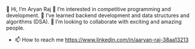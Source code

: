 👋 Hi, I’m Aryan Raj
👀 I’m interested in competitive programming and development.
🌱 I’ve learned backend development and data structures and algorithms (DSA).
💞️ I’m looking to collaborate with exciting and amazing people.
- 📫 How to reach me https://www.linkedin.com/in/aaryan-raj-38aa13213

<!---
Aryan1729/Aryan1729 is a ✨ special ✨ repository because its `README.md` (this file) appears on your GitHub profile.
You can click the Preview link to take a look at your changes.
--->
